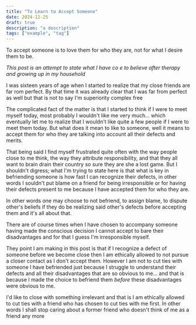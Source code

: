 ```yaml
---
title: "To Learn to Accept Someone"
date: 2024-12-25
draft: true
description: "a description"
tags: ["example", "tag"]
---
```

To accept someone is to love them for who they are, not for what I desire them to be.

_This post is an attempt to state what I have co e to believe after therapy and growing up in my household_

I was sixteen years of age when I started to realize that my close friends are far rom perfect.
By that time it was already clear that I was far from perfect as well but that is not to say
I'm superiority complex free

The complicated fact of the matter is that I started to think if I were to meet myself today, most
probably I wouldn't like me very much... which eventually let me to realize that I wouldn't like
quite a few people if I were to meet them today. But what does it mean to like to someone, well
it means to accept them for who they are talking into account all their defects and merits.

That being said I find myself frustrated quite often with the way people close to me think,
the way they attribute responsibility, and that they all want to brain drain their country so sure they
are she a lost game. But I shouldn't digress; what I'm trying to state here is that what is
key in befriending someone is how fast I can recognize their defects, in other words I souldn't
put blame on a friend for being irresponsible or for having their defects present to me because
I have accepted them for who they are.

In other words one may choose to not befriend, to assign blame, to dispute other's beliefs if
they do be realizing said other's defects before accepting them and it's all about that.

There are of course times when I have chosen to accompany someone having made the conscious decision
I cannot accept to bare their disadvantages and for that I guess I'm irresponsible myself.

They point I am making in this post is that if I recognize a defect of someone before we
become close then I am ethically allowed to not pursue a closer contact as I don't accept them.
However I am not to cut ties with someone I have befriended just because I struggle to understand
their defects and all their disadvantages that are so obvious to me... and that is because I made
the choice to befriend them _before_ these disadvantages were obvious to me.

I'd like to close with something irrelevant and that is I am ethically allowed to cut ties with a friend
who has chosen to cut ties with me first. In other words I shall stop caring about a former friend who
doesn't think of me as a friend any more